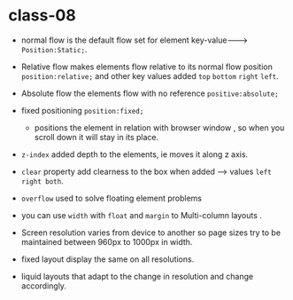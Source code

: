 # class-08

* normal flow is the default flow set for element  key-value---> `Position:Static;`.

* Relative flow makes elements flow relative to its normal flow position `position:relative;` and other key values added `top` `bottom` `right` `left`.

* Absolute flow  the elements flow with no reference `positive:absolute;`

* fixed positioning `position:fixed;`
  * positions the element in relation with browser window , so when you scroll down it will stay in its place.
  
* `z-index` added depth to the elements, ie moves it along z axis.

* `clear` property add clearness to the box when added --> values `left right both`.

* `overflow` used to solve floating element problems

* you can use `width` with `float` and `margin` to Multi-column layouts .

* Screen resolution varies from device to another so page sizes  try to be maintained between 960px to 1000px in width.

* fixed layout display the same on all resolutions.

* liquid layouts that adapt to the change in resolution and change accordingly.
